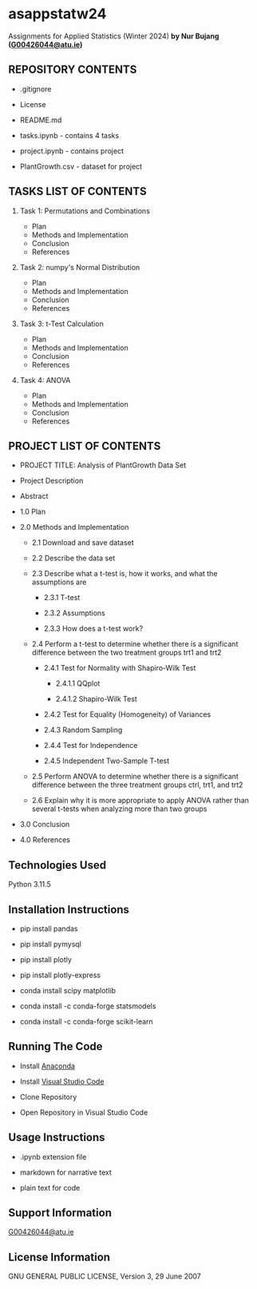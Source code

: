 # asappstatw24
Assignments for Applied Statistics (Winter 2024)
**by Nur Bujang (G00426044@atu.ie)**

## REPOSITORY CONTENTS

* .gitignore

* License

* README.md

* tasks.ipynb - contains 4 tasks

* project.ipynb - contains project

* PlantGrowth.csv - dataset for project

## TASKS LIST OF CONTENTS

1. Task 1: Permutations and Combinations
    - Plan
    - Methods and Implementation
    - Conclusion
    - References

2. Task 2: numpy's Normal Distribution
    - Plan
    - Methods and Implementation
    - Conclusion
    - References

3. Task 3: t-Test Calculation
    - Plan
    - Methods and Implementation
    - Conclusion
    - References

4. Task 4: ANOVA
    - Plan
    - Methods and Implementation
    - Conclusion
    - References
      
## PROJECT LIST OF CONTENTS

* PROJECT TITLE: Analysis of PlantGrowth Data Set

* Project Description

* Abstract

* 1.0 Plan

* 2.0 Methods and Implementation

    * 2.1 Download and save dataset

    * 2.2 Describe the data set

    * 2.3 Describe what a t-test is, how it works, and what the assumptions are

        * 2.3.1 T-test

        * 2.3.2 Assumptions

        * 2.3.3 How does a t-test work?

    * 2.4 Perform a t-test to determine whether there is a significant difference between the two treatment groups trt1 and trt2

        * 2.4.1 Test for Normality with Shapiro-Wilk Test

            * 2.4.1.1 QQplot

            * 2.4.1.2 Shapiro-Wilk Test

        * 2.4.2 Test for Equality (Homogeneity) of Variances

        * 2.4.3 Random Sampling

        * 2.4.4 Test for Independence

        * 2.4.5 Independent Two-Sample T-test

    * 2.5 Perform ANOVA to determine whether there is a significant difference between the three treatment groups ctrl, trt1, and trt2

    * 2.6 Explain why it is more appropriate to apply ANOVA rather than several t-tests when analyzing more than two groups

* 3.0 Conclusion

* 4.0 References



## Technologies Used

Python 3.11.5

## Installation Instructions

* pip install pandas

* pip install pymysql

* pip install plotly

* pip install plotly-express

* conda install scipy matplotlib

* conda install -c conda-forge statsmodels

* conda install -c conda-forge scikit-learn

## Running The Code

* Install [Anaconda](https://www.anaconda.com/download)

* Install [Visual Studio Code](https://code.visualstudio.com/) 

* Clone Repository

* Open Repository in Visual Studio Code

## Usage Instructions

* .ipynb extension file

* markdown for narrative text

* plain text for code

## Support Information

G00426044@atu.ie

## License Information

GNU GENERAL PUBLIC LICENSE, Version 3, 29 June 2007